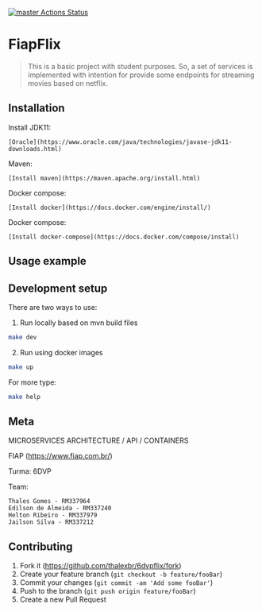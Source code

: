 [![master Actions Status](https://github.com/thalexbr/6dvpflix/workflows/master/badge.svg)](https://github.com/thalexbr/6dvpflix/actions)


# FiapFlix
> This is a basic project with student purposes. So, a set of services is implemented with intention for provide some  endpoints for streaming movies based on netflix.

<!-- TODO: o que ele faz? breve descrição... -->

## Installation

Install JDK11:

```
[Oracle](https://www.oracle.com/java/technologies/javase-jdk11-downloads.html)
```

Maven:

```
[Install maven](https://maven.apache.org/install.html)
```

Docker compose:

```
[Install docker](https://docs.docker.com/engine/install/)
```

Docker compose:

```
[Install docker-compose](https://docs.docker.com/compose/install)
```

## Usage example



## Development setup

There are two ways to use:
1. Run locally based on mvn build files

```sh
make dev
```

2. Run using docker images

```sh
make up
```

For more type:

```sh
make help
```

## Meta

MICROSERVICES ARCHITECTURE / API / CONTAINERS

FIAP (<https://www.fiap.com.br/>)

Turma: 6DVP

Team:

```
Thales Gomes - RM337964
Edilson de Almeida - RM337240
Helton Ribeiro - RM337979
Jailson Silva - RM337212 
```

## Contributing

1. Fork it (<https://github.com/thalexbr/6dvpflix/fork>)
2. Create your feature branch (`git checkout -b feature/fooBar`)
3. Commit your changes (`git commit -am 'Add some fooBar'`)
4. Push to the branch (`git push origin feature/fooBar`)
5. Create a new Pull Request

<!-- Markdown link & img dfn's -->
[wiki]: https://github.com/thalexbr/6dvpflix/wiki
